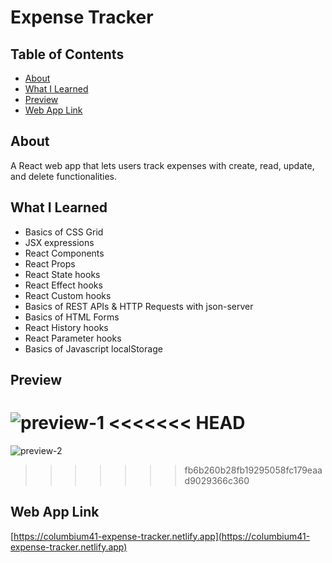 # Expense Tracker

## Table of Contents
- [About](#About)
- [What I Learned](#What-I-Learned)
- [Preview](#Preview)
- [Web App Link](#Web-App-Link)

## About
A React web app that lets users track expenses with create, read, update, and delete functionalities. 

## What I Learned
- Basics of CSS Grid
- JSX expressions
- React Components
- React Props
- React State hooks
- React Effect hooks
- React Custom hooks
- Basics of REST APIs & HTTP Requests with json-server
- Basics of HTML Forms
- React History hooks
- React Parameter hooks
- Basics of Javascript localStorage

## Preview
![preview-1](https://user-images.githubusercontent.com/75919484/216506537-6acf4fef-3789-42ff-a40a-99b24844949d.png)
<<<<<<< HEAD
=======
![preview-2](https://user-images.githubusercontent.com/75919484/220453686-610d407a-e0ce-4129-a09b-f2be4617c708.png)
>>>>>>> fb6b260b28fb19295058fc179eaad9029366c360

## Web App Link
[https://columbium41-expense-tracker.netlify.app](https://columbium41-expense-tracker.netlify.app)
